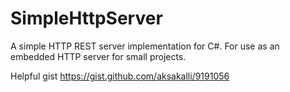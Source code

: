 # SimpleHttpServer
A simple HTTP REST server implementation for C#. For use as an embedded HTTP server for small projects.

Helpful gist https://gist.github.com/aksakalli/9191056
